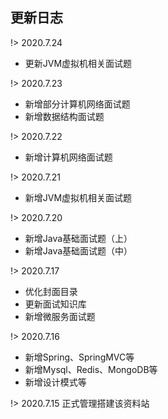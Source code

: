 ## 更新日志

!> 2020.7.24
  - 更新JVM虚拟机相关面试题
  

!> 2020.7.23
  - 新增部分计算机网络面试题
  - 新增数据结构面试题
  
!> 2020.7.22
  - 新增计算机网络面试题
  
!> 2020.7.21
  - 新增JVM虚拟机相关面试题

!> 2020.7.20
  - 新增Java基础面试题（上）
  - 新增Java基础面试题（中）

!> 2020.7.17
  - 优化封面目录
  - 更新面试知识库
  - 新增微服务面试题

!> 2020.7.16 
  - 新增Spring、SpringMVC等
  - 新增Mysql、Redis、MongoDB等
  - 新增设计模式等

!> 2020.7.15 正式管理搭建该资料站

